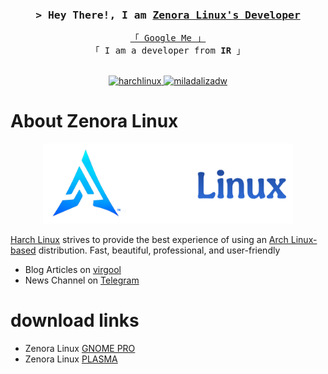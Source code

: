 


<!-- Intro  -->
<h3 align="center">
        <samp>&gt; Hey There!, I am
                <b><a target="_blank" href="https://github.com/miladalizadw">Zenora Linux's Developer</a></b>
        </samp>
</h3>


<p align="center"> 
  <samp>
    <a href="https://www.google.com/search?q=Hydra-linux+github">「 Google Me 」</a>
    <br>
    「 I am a developer from <b>IR</b> 」
    <br>
    <br>
  </samp>
</p>

<p align="center">

 <a href="https://t.me/harchlinx" target="_blank">
  <img src="https://img.shields.io/badge/Telegram-2CA5E0?style=for-the-badge&logo=telegram&logoColor=white" alt="harchlinux" />
 </a>
 <a href="https://instagram.com/miladalizadw" target="_blank">
  <img src="https://img.shields.io/badge/Instagram-fe4164?style=for-the-badge&logo=instagram&logoColor=white" alt="miladalizadw" />
 </a> 
</p>

<!-- About Section -->
 # About Zenora Linux
 

<p style="text-align:center">
    <img src="/assets/harch-linux.png" alt="harch linux Logo" width="400" height="128"/>
</p>

[Harch Linux](ttps://github.com/Zenoralinux) strives to provide the best experience of using an [Arch Linux-based](https://archlinux.org)  distribution. Fast, beautiful, professional, and user-friendly

* Blog Articles on [virgool](https://virgool.io/Zenoralinux)
* News Channel on [Telegram](https://t.me/Zenoralinux)

# download links
* Zenora Linux [GNOME PRO](https://github.com/zenoralinux/zenora-gnome-pro)
* Zenora Linux [PLASMA](https://github.com/zenoralinux/zenora-plasma)
